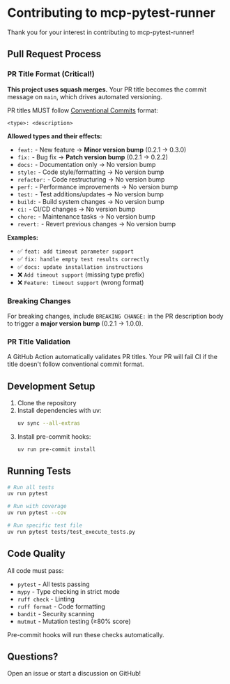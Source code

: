 # Contributing to mcp-pytest-runner

Thank you for your interest in contributing to mcp-pytest-runner!

## Pull Request Process

### PR Title Format (Critical!)

**This project uses squash merges.** Your PR title becomes the commit message on `main`, which drives automated versioning.

PR titles MUST follow [Conventional Commits](https://www.conventionalcommits.org/) format:

```
<type>: <description>
```

**Allowed types and their effects:**

- `feat:` - New feature → **Minor version bump** (0.2.1 → 0.3.0)
- `fix:` - Bug fix → **Patch version bump** (0.2.1 → 0.2.2)
- `docs:` - Documentation only → No version bump
- `style:` - Code style/formatting → No version bump
- `refactor:` - Code restructuring → No version bump
- `perf:` - Performance improvements → No version bump
- `test:` - Test additions/updates → No version bump
- `build:` - Build system changes → No version bump
- `ci:` - CI/CD changes → No version bump
- `chore:` - Maintenance tasks → No version bump
- `revert:` - Revert previous changes → No version bump

**Examples:**
- ✅ `feat: add timeout parameter support`
- ✅ `fix: handle empty test results correctly`
- ✅ `docs: update installation instructions`
- ❌ `Add timeout support` (missing type prefix)
- ❌ `Feature: timeout support` (wrong format)

### Breaking Changes

For breaking changes, include `BREAKING CHANGE:` in the PR description body to trigger a **major version bump** (0.2.1 → 1.0.0).

### PR Title Validation

A GitHub Action automatically validates PR titles. Your PR will fail CI if the title doesn't follow conventional commit format.

## Development Setup

1. Clone the repository
2. Install dependencies with uv:
   ```bash
   uv sync --all-extras
   ```
3. Install pre-commit hooks:
   ```bash
   uv run pre-commit install
   ```

## Running Tests

```bash
# Run all tests
uv run pytest

# Run with coverage
uv run pytest --cov

# Run specific test file
uv run pytest tests/test_execute_tests.py
```

## Code Quality

All code must pass:
- `pytest` - All tests passing
- `mypy` - Type checking in strict mode
- `ruff check` - Linting
- `ruff format` - Code formatting
- `bandit` - Security scanning
- `mutmut` - Mutation testing (≥80% score)

Pre-commit hooks will run these checks automatically.

## Questions?

Open an issue or start a discussion on GitHub!

